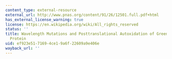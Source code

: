 ```yaml
---
content_type: external-resource
external_url: http://www.pnas.org/content/91/26/12501.full.pdf+html
has_external_license_warning: true
license: https://en.wikipedia.org/wiki/All_rights_reserved
status: ''
title: Wavelength Mutations and Posttranslational Autoxidation of Green Fluorescent
  Protein
uid: ef923e51-7169-4ce1-9a6f-22609a9e406e
wayback_url: ''
---
```

